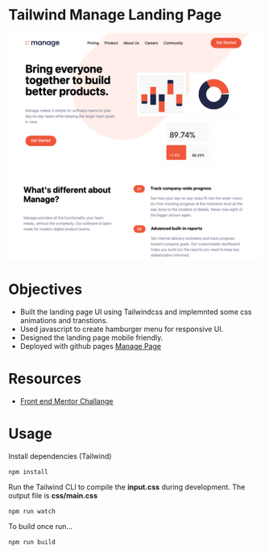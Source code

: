# Tailwind Manage Landing Page

![Alt text](/img/screen.png?raw=true)

# Objectives

- Built the landing page UI using Tailwindcss and implemnted some css animations and transtions.
- Used javascript to create hamburger menu for responsive UI.
- Designed the landing page mobile friendly.
- Deployed with github pages [Manage Page](https://mahmoudsaidx.github.io/tailwindcss-landing-page/)

# Resources

- [Front end Mentor Challange](https://www.frontendmentor.io/challenges/manage-landing-page-SLXqC6P5)

# Usage

Install dependencies (Tailwind)

```
npm install
```

Run the Tailwind CLI to compile the **input.css** during development. The output file is **css/main.css**

```
npm run watch
```

To build once run...

```
npm run build
```
